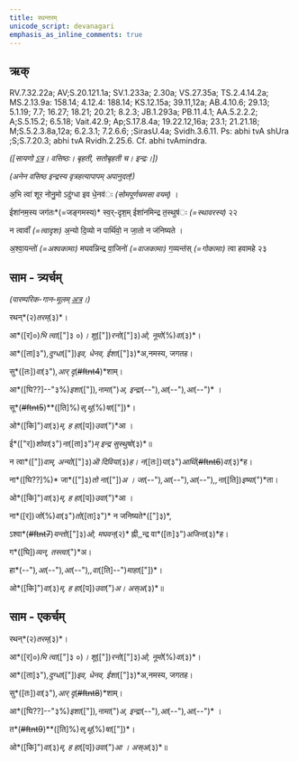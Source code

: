 ```yaml
---
title: रथन्तरम्  
unicode_script: devanagari  
emphasis_as_inline_comments: true
---   
```


## ऋक्

RV.7.32.22a; AV;S.20.121.1a; SV.1.233a; 2.30a; VS.27.35a; TS.2.4.14.2a; MS.2.13.9a: 158.14; 4.12.4: 188.14; KS.12.15a; 39.11,12a; AB.4.10.6; 29.13; 5.1.19; 7.7; 16.27; 18.21; 20.21; 8.2.3; JB.1.293a; PB.11.4.1; AA.5.2.2.2; A;S.5.15.2; 6.5.18; Vait.42.9; Ap;S.17.8.4a; 19.22.12,16a; 23.1; 21.21.18; M;S.5.2.3.8a,12a; 6.2.3.1; 7.2.6.6; ;SirasU.4a; Svidh.3.6.11. Ps: abhi tvA shUra ;S;S.7.20.3; abhi tvA Rvidh.2.25.6. Cf. abhi tvAmindra.

*([सायणो [ऽत्र](https://archive.org/stream/RgVedaWithSayanasCommentaryPart3/rv_sayanabhasya_part3%23page/n438/mode/1up&sa=D&ust=1542425956195000)। वसिष्ठः। बृहती, सतोबृहती च। इन्द्रः।])*

*(अनेन वसिष्ठ इन्द्रस्य वृत्रहत्यापापम् अपानुदत्!)*

अ॒भि त्वा॑ शूर नोनु॒मो ऽदु॑ग्धा इव धे॒नव॑ः *(सोमपूर्णचमसा वयम्)* ।

ईशा॑नम॒स्य जग॑तः*(=जङ्गमस्य)* स्व॒र्-दृश॒म् ईशा॑नमिन्द्र त॒स्थुष॑ः *(=स्थावरस्य)* २२

न त्वावाँ॑ *(=त्वादृशः)* अ॒न्यो दि॒व्यो न पार्थि॑वो॒ न जा॒तो न ज॑निष्यते ।

अ॒श्वा॒यन्तो॑ *(=अश्वकामाः)* मघवन्निन्द्र वा॒जिनो॑ *(=वाजकामाः)* ग॒व्यन्त॑स् *(=गोकामाः)* त्वा हवामहे २३

## साम - त्र्यर्चम्

*(पारम्परिक-गान-मूलम् [अत्र](https://sanskritdocuments.org/sites/pssramanujaswamy/AASHEERVACHANA%2520SAAMAANI.pdf&sa=D&ust=1542425956196000)।)*

रथन्*(२)*तरम्*(३)*।

आ*([र]०)*भि त्वा*(["]३ ०)*। शू*(["])*रनो*(["]३)*ओ, नूमो*(%)*वा*(३)*।

आ*([ता]३")*,दुग्धा*(["])*इव, धेनव, ईशा*(["]३)*अ,नमस्य, जगतह।

सु*([तः])*वा*(३")*,आर् दृ*(~~#ftnt4~~)*शाम्।

आ*([घि??]--"३%)*इशा*(["])*,नामा*(")*अ,  इन्द्रा*(--")*,आ*(--")*,आ*(--")* ।

सू*(~~#ftnt5~~)**([ति]%)*स्,थू*(%)*षा*(["])*।

ओ*([कि]")*वा*(३)*म्, ह हा*([प])*उवा*(")*आ ।

ई*(["र])*शोवा*(३")*ना*([ता]३")*म् इन्द्र सुस्थुषो*(३)*॥

न त्वा*(["])*वाम्, अन्यो*(["]३)*ऒ दिविया*(३)*ह।  न*([तः])*पा*(३")*आर्थि*(~~#ftnt6~~)*वा*(३)*ह।

ना*([घि??]%)* जा*(["]३)*तो ना*(["])*अ । जा*(--")*,आ*(--")*,आ*(--")*,,ना*([ति])*इष्या*(")*ता।

ओ*([कि]")*वा*(३)*म्, ह हा*([प])*उवा*(")*आ ।

ना*([र])*जो*(%)*वा*(३")*तो*([ता]३")* न जनिष्यते*(["]३)*,

ऽश्वा*(~~#ftnt7~~)*यन्तो*(["]३)*ओ, मघवन्*(२)* ह्नी,,न्द्र वा*([तः]३")*अजिना*(३)*ह।

ग*([घि])*व्यन्, तस्त्वा*(")*अ।

हा*(--")*,आ*(--")*,आ*(--")*,,वा*([ति]--")*माहा*(["])*।

ओ*([कि]")*वा*(३)*म्, ह हा*([प])*उवा*(")*अ। अस्अ*(३)*॥


## साम - एकर्चम्
रथन्*(२)*तरम्*(३)*।

आ*([र]०)*भि त्वा*(["]३ ०)*। शू*(["])*रनो*(["]३)*ओ, नूमो*(%)*वा*(३)*।

आ*([ता]३")*,दुग्धा*(["])*इव, धेनव, ईशा*(["]३)*अ,नमस्य, जगतह।

सु*([तः])*वा*(३")*,आर् दृ*(~~#ftnt8~~)*शाम्।

आ*([घि??]--"३%)*इशा*(["])*,नामा*(")*अ,  इन्द्रा*(--")*,आ*(--")*,आ*(--")* ।

त*(~~#ftnt9~~)**([ति]%)*स्,थू*(%)*षा*(["])*।

ओ*([कि]")*वा*(३)*म्, ह हा*([प])*उवा*(")*आ । अस्अ*(३)*॥